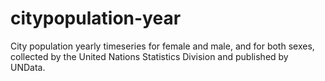 # citypopulation-year
City population yearly timeseries for female and male, and for both sexes, collected by the United Nations Statistics Division and published by UNData.
